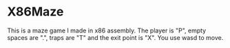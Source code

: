 # X86Maze

This is a maze game I made in x86 assembly.  The player is "P", empty spaces are ".", traps are "T" and the exit point is "X".
You use wasd to move.
